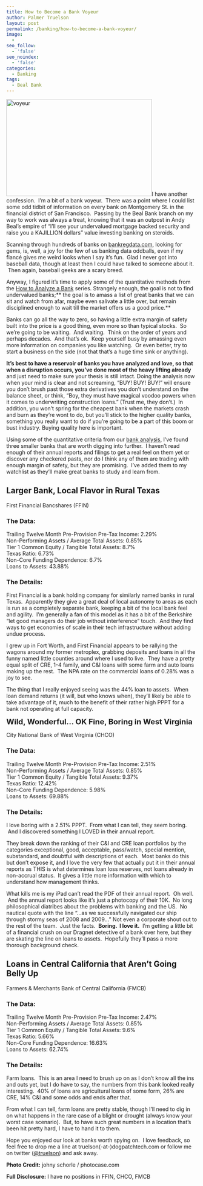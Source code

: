 ```yaml
---
title: How to Become a Bank Voyeur
author: Palmer Truelson
layout: post
permalink: /banking/how-to-become-a-bank-voyeur/
image:
  - 
seo_follow:
  - 'false'
seo_noindex:
  - 'false'
categories:
  - Banking
tags:
  - Beal Bank
---
```

[<img class="size-full wp-image-341 alignright" title="voyeur" src="http://www.valuablebehavior.com/wp-content/uploads/2011/08/voyeur.jpg" alt="voyeur" width="384" height="256" />][1]I have another confession.  I&#8217;m a bit of a bank voyeur.  There was a point where I could list some odd tidbit of information on every bank on Montgomery St. in the financial district of San Francisco.  Passing by the Beal Bank branch on my way to work was always a treat, knowing that it was an outpost in Andy Beal&#8217;s empire of &#8220;I&#8217;ll see your undervalued mortgage backed security and raise you a KAJILLION dollars&#8221; value investing banking on steroids.

Scanning through hundreds of banks on <a title="BankRegData" href="http://www.bankregdata.com" onclick="javascript:_gaq.push(['_trackEvent','outbound-article','http://www.bankregdata.com']);" target="_blank">bankregdata.com</a>, looking for gems, is, well, a joy for the few of us banking data oddballs, even if my fiancé gives me weird looks when I say it&#8217;s fun.  Glad I never got into baseball data, though at least then I could have talked to someone about it.  Then again, baseball geeks are a scary breed.

Anyway, I figured it&#8217;s time to apply some of the quantitative methods from the <a title="How to Analyze a Bank" href="http://www.valuablebehavior.com/banking/bank-analysis-2/"  target="_blank">How to Analyze a Bank</a> series. Strangely enough, the goal is not to find undervalued banks;** the goal is to amass a list of great banks that we can sit and watch from afar, maybe even salivate a little over, but remain disciplined enough to wait till the market offers us a good price.**

Banks can go all the way to zero, so having a little extra margin of safety built into the price is a good thing, even more so than typical stocks.  So we&#8217;re going to be waiting.  And waiting.  Think on the order of years and perhaps decades.  And that&#8217;s ok.  Keep yourself busy by amassing even more information on companies you like watching.  Or even better, try to start a business on the side (not that that&#8217;s a huge time sink or anything).

**It&#8217;s best to have a reservoir of banks you have analyzed and love, so that when a disruption occurs, you&#8217;ve done most of the heavy lifting already** and just need to make sure your thesis is still intact. Doing the analysis now when your mind is clear and not screaming, &#8220;BUY! BUY! BUY!&#8221; will ensure you don&#8217;t brush past those extra derivatives you don&#8217;t understand on the balance sheet, or think, &#8220;Boy, they must have magical voodoo powers when it comes to underwriting construction loans.&#8221; (Trust me, they don&#8217;t.)  In addition, you won&#8217;t spring for the cheapest bank when the markets crash and burn as they&#8217;re wont to do, but you&#8217;ll stick to the higher quality banks, something you really want to do if you&#8217;re going to be a part of this boom or bust industry. Buying quality here is important.

Using some of the quantitative criteria from our <a title="Bank Analysis" href="http://www.valuablebehavior.com/banking/bank-analysis-2/"  target="_blank">bank analysis</a>, I&#8217;ve found three smaller banks that are worth digging into further.  I haven&#8217;t read enough of their annual reports and filings to get a real feel on them yet or discover any checkered pasts, nor do I think any of them are trading with enough margin of safety, but they are promising.  I&#8217;ve added them to my watchlist as they&#8217;ll make great banks to study and learn from.

## Larger Bank, Local Flavor in Rural Texas

First Financial Bancshares (FFIN)

### The Data:

Trailing Twelve Month Pre-Provision Pre-Tax Income: 2.29%  
Non-Performing Assets / Average Total Assets: 0.85%  
Tier 1 Common Equity / Tangible Total Assets: 8.7%  
Texas Ratio: 6.73%  
Non-Core Funding Dependence: 6.7%  
Loans to Assets: 43.88%

### The Details:

First Financial is a bank holding company for similarly named banks in rural Texas.  Apparently they give a great deal of local autonomy to areas as each is run as a completely separate bank, keeping a bit of the local bank feel and agility.  I&#8217;m generally a fan of this model as it has a bit of the Berkshire &#8220;let good managers do their job without interference&#8221; touch.  And they find ways to get economies of scale in their tech infrastructure without adding undue process.

I grew up in Fort Worth, and First Financial appears to be rallying the wagons around my former metroplex, grabbing deposits and loans in all the funny named little counties around where I used to live.  They have a pretty equal split of CRE, 1-4 family, and C&I loans with some farm and auto loans making up the rest.  The NPA rate on the commercial loans of 0.28% was a joy to see.

The thing that I really enjoyed seeing was the 44% loan to assets.  When loan demand returns (it will, but who knows when), they&#8217;ll likely be able to take advantage of it, much to the benefit of their rather high PPPT for a bank not operating at full capacity.

<span class="Apple-style-span" style="font-size: 20px; font-weight: bold;">Wild, Wonderful&#8230; OK Fine, Boring in West Virginia</span>

City National Bank of West Virginia (CHCO)

### The Data:

Trailing Twelve Month Pre-Provision Pre-Tax Income: 2.51%  
Non-Performing Assets / Average Total Assets: 0.85%  
Tier 1 Common Equity / Tangible Total Assets: 9.37%  
Texas Ratio: 12.42%  
Non-Core Funding Dependence: 5.98%  
Loans to Assets: 69.88%

### The Details:

I love boring with a 2.51% PPPT.  From what I can tell, they seem boring.  And I discovered something I LOVED in their annual report.

They break down the ranking of their C&I and CRE loan portfolios by the categories exceptional, good, acceptable, pass/watch, special mention, substandard, and doubtful with descriptions of each.  Most banks do this but don&#8217;t expose it, and I love the very few that actually put it in their annual reports as THIS is what determines loan loss reserves, not loans already in non-accrual status.  It gives a little more information with which to understand how management thinks.

What kills me is my iPad can&#8217;t read the PDF of their annual report.  Oh well.  And the annual report looks like it&#8217;s just a photocopy of their 10K.  No long philosophical diatribes about the problems with banking and the US.  No nautical quote with the line &#8220;&#8230;as we successfully navigated our ship through stormy seas of 2008 and 2009&#8230;&#8221; Not even a corporate shout out to the rest of the team.  Just the facts.  **Boring.  I love it.**  I&#8217;m getting a little bit of a financial crush on our Dragnet detective of a bank over here, but they are skating the line on loans to assets.  Hopefully they&#8217;ll pass a more thorough background check.

## Loans in Central California that Aren&#8217;t Going Belly Up

Farmers & Merchants Bank of Central California (FMCB)

### The Data:

Trailing Twelve Month Pre-Provision Pre-Tax Income: 2.47%  
Non-Performing Assets / Average Total Assets: 0.85%  
Tier 1 Common Equity / Tangible Total Assets: 9.6%  
Texas Ratio: 5.66%  
Non-Core Funding Dependence: 16.63%  
Loans to Assets: 62.74%

### The Details:

Farm loans.  This is an area I need to brush up on as I don&#8217;t know all the ins and outs yet, but I do have to say, the numbers from this bank looked really interesting.  40% of loans are agricultural loans of some form, 26% are CRE, 14% C&I and some odds and ends after that.

From what I can tell, farm loans are pretty stable, though I&#8217;ll need to dig in on what happens in the rare case of a blight or drought (always know your worst case scenario).  But, to have such great numbers in a location that&#8217;s been hit pretty hard, I have to hand it to them.

Hope you enjoyed our look at banks worth spying on.  I love feedback, so feel free to drop me a line at truelson(-at-)dogpatchtech.com or follow me on twitter (<a title="Valuable Behavior on Twitter" href="https://twitter.com/#!/truelson" onclick="javascript:_gaq.push(['_trackEvent','outbound-article','http://twitter.com']);" target="_blank">@truelson</a>) and ask away.

**Photo Credit:** johny schorle / photocase.com

**Full Disclosure:** I have no positions in FFIN, CHCO, FMCB

&nbsp;

 [1]: http://www.valuablebehavior.com/wp-content/uploads/2011/08/voyeur.jpg